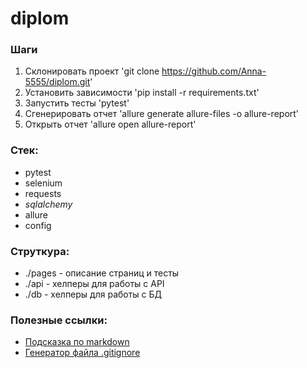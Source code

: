 # diplom

### Шаги
1. Склонировать проект 'git clone https://github.com/Anna-5555/diplom.git'
2. Установить зависимости 'pip install -r requirements.txt'
3. Запустить тесты 'pytest'
4. Сгенерировать отчет 'allure generate allure-files -o allure-report'
5. Открыть отчет 'allure open allure-report'

### Стек:
- pytest
- selenium
- requests
- _sqlalchemy_
- allure
- config

### Струткура:
- ./pages - описание страниц и тесты
- ./api - хелперы для работы с API
- ./db - хелперы для работы с БД

### Полезные ссылки:
- [Подсказка по markdown](https://www.markdownguide.org/basic-syntax/)
- [Генератор файла .gitignore](https://www.toptal.com/developers/gitignore)
